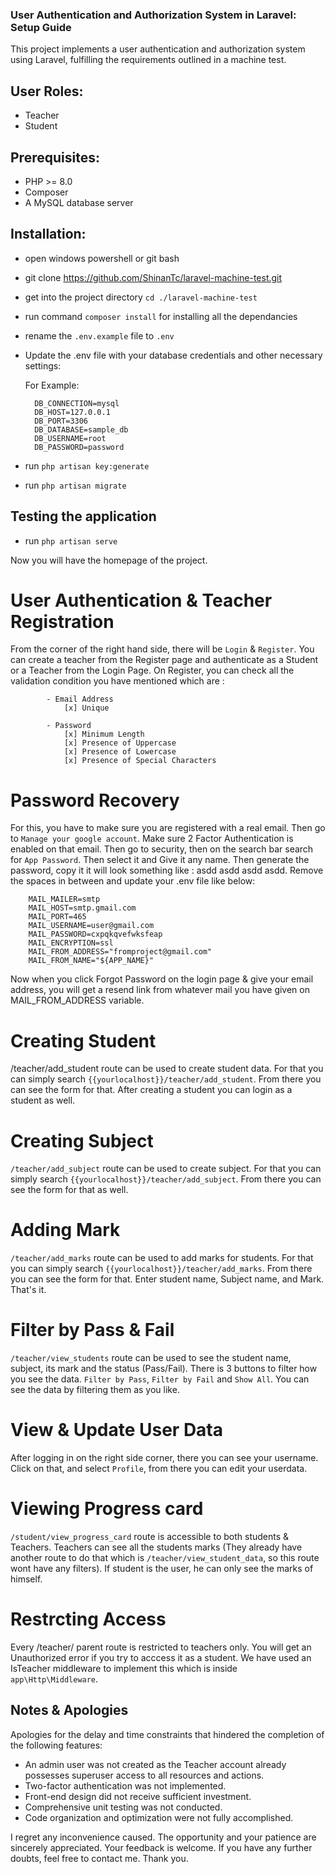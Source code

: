 ### User Authentication and Authorization System in Laravel: Setup Guide

This project implements a user authentication and authorization system using Laravel, fulfilling the requirements outlined in a machine test.

## User Roles:
* Teacher
* Student

## Prerequisites:

* PHP >= 8.0
* Composer
* A MySQL database server

## Installation:

* open windows powershell or git bash
* git clone https://github.com/ShinanTc/laravel-machine-test.git
* get into the project directory `cd ./laravel-machine-test`
* run command `composer install` for installing all the dependancies
* rename the `.env.example` file to `.env`
* Update the .env file with your database credentials and other necessary settings:

    For Example:

        DB_CONNECTION=mysql
        DB_HOST=127.0.0.1
        DB_PORT=3306
        DB_DATABASE=sample_db
        DB_USERNAME=root
        DB_PASSWORD=password

* run `php artisan key:generate`
* run `php artisan migrate`

## Testing the application

* run `php artisan serve`

Now you will have the homepage of the project.

# User Authentication & Teacher Registration

From the corner of the right hand side, there will be `Login` & `Register`.
You can create a teacher from the Register page and authenticate as a Student or a Teacher from the Login Page.
On Register, you can check all the validation condition you have mentioned which are :

            - Email Address
                [x] Unique

            - Password
                [x] Minimum Length
                [x] Presence of Uppercase
                [x] Presence of Lowercase
                [x] Presence of Special Characters

# Password Recovery

For this, you have to make sure you are registered with a real email. Then go to `Manage your google account`. Make sure 2 Factor Authentication is enabled on that email. Then go to security, then on the search bar search for `App Password`. Then select it and Give it any name. Then generate the password, copy it it will look something like : asdd asdd asdd asdd. Remove the spaces in between and update your .env file like below:

        MAIL_MAILER=smtp
        MAIL_HOST=smtp.gmail.com
        MAIL_PORT=465
        MAIL_USERNAME=user@gmail.com
        MAIL_PASSWORD=cxpqkqvefwksfeap
        MAIL_ENCRYPTION=ssl
        MAIL_FROM_ADDRESS="fromproject@gmail.com"
        MAIL_FROM_NAME="${APP_NAME}"

Now when you click Forgot Password on the login page & give your email address, you will get a resend link from whatever mail you have given on MAIL_FROM_ADDRESS variable.


# Creating Student

/teacher/add_student route can be used to create student data. For that you can simply search `{{yourlocalhost}}/teacher/add_student`. From there you can see the form for that. After creating a student you can login as a student as well.

# Creating Subject

`/teacher/add_subject` route can be used to create subject. For that you can simply search `{{yourlocalhost}}/teacher/add_subject`. From there you can see the form for that as well.

# Adding Mark

`/teacher/add_marks` route can be used to add marks for students. For that you can simply search `{{yourlocalhost}}/teacher/add_marks`. From there you can see the form for that. Enter student name, Subject name, and Mark. That's it.

# Filter by Pass & Fail

`/teacher/view_students` route can be used to see the student name, subject, its mark and the status (Pass/Fail). There is 3 buttons to filter how you see the data. `Filter by Pass`, `Filter by Fail` and `Show All`. You can see the data by filtering them as you like.

# View & Update User Data

After logging in on the right side corner, there you can see your username. Click on that, and select `Profile`, from there you can edit your userdata.

# Viewing Progress card

`/student/view_progress_card` route is accessible to both students & Teachers. Teachers can see all the students marks (They already have another route to do that which is `/teacher/view_student_data`, so this route wont have any filters). If student is the user, he can only see the marks of himself. 

# Restrcting Access

Every /teacher/ parent route is restricted to teachers only. You will get an Unauthorized error if you try to acccess it as a student. We have used an IsTeacher middleware to implement this which is inside `app\Http\Middleware`.



## Notes & Apologies

Apologies for the delay and time constraints that hindered the completion of the following features:

- An admin user was not created as the Teacher account already possesses superuser access to all resources and actions.
- Two-factor authentication was not implemented.
- Front-end design did not receive sufficient investment.
- Comprehensive unit testing was not conducted.
- Code organization and optimization were not fully accomplished.

I regret any inconvenience caused. The opportunity and your patience are sincerely appreciated. Your feedback is welcome. If you have any further doubts, feel free to contact me. Thank you.